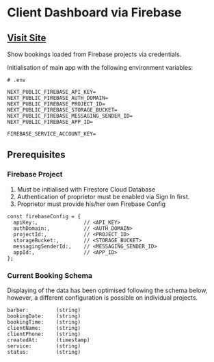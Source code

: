# Client Dashboard via Firebase
## [Visit Site](https://not-next-nu.vercel.app/)

Show bookings loaded from Firebase projects via credentials.

Initialisation of main app with the following environment variables:
```
# .env

NEXT_PUBLIC_FIREBASE_API_KEY=
NEXT_PUBLIC_FIREBASE_AUTH_DOMAIN=
NEXT_PUBLIC_FIREBASE_PROJECT_ID=
NEXT_PUBLIC_FIREBASE_STORAGE_BUCKET=
NEXT_PUBLIC_FIREBASE_MESSAGING_SENDER_ID=
NEXT_PUBLIC_FIREBASE_APP_ID=

FIREBASE_SERVICE_ACCOUNT_KEY=
```

## Prerequisites
### Firebase Project
1. Must be initialised with Firestore Cloud Database
2. Authentication of proprietor must be enabled via Sign In first.
3. Proprietor must provide his/her own Firebase Config

```
const firebaseConfig = {
  apiKey:,               // <API_KEY>
  authDomain:,           // <AUTH_DOMAIN>
  projectId:,            // <PROJECT_ID>
  storageBucket:,        // <STORAGE_BUCKET>
  messagingSenderId:,    // <MESSAGING_SENDER_ID>
  appId:,                // <APP_ID>
};
```

### Current Booking Schema

Displaying of the data has been optimised following the schema below, however, a different configuration is possible on individual projects.

```
barber:         (string)
bookingDate:    (string)
bookingTime:    (string)
clientName:     (string)
clientPhone:    (string)
createdAt:      (timestamp)
service:        (string)
status:         (string)
```